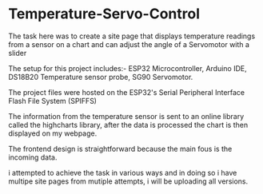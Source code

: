 # Temperature-Servo-Control
The task here was to create a site page that displays temperature readings from a sensor on a chart and can adjust the angle of a Servomotor with a slider

The setup for this project includes:- ESP32 Microcontroller, Arduino IDE, DS18B20 Temperature sensor probe, SG90 Servomotor.

The project files were hosted on the ESP32's Serial Peripheral Interface Flash File System (SPIFFS)

The information from the temperature sensor is sent to an online library called the highcharts library, after the data is processed the chart is then displayed on my webpage.

The frontend design is straightforward because the main fous is the incoming data.

i attempted to achieve the task in various ways and in doing so i have multipe site pages from mutiple attempts, i will be uploading all versions.

